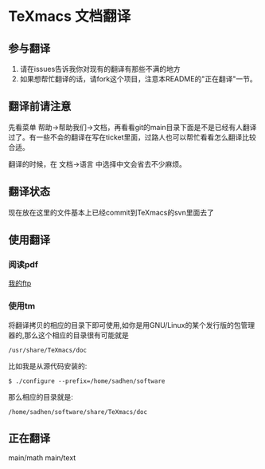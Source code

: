 # TeXmacs 文档翻译
## 参与翻译
1. 请在issues告诉我你对现有的翻译有那些不满的地方
2. 如果想帮忙翻译的话，请fork这个项目，注意本README的"正在翻译"一节。

## 翻译前请注意
先看菜单 帮助->帮助我们->文档，再看看git的main目录下面是不是已经有人翻译过了。有一些不会的翻译在写在ticket里面，过路人也可以帮忙看看怎么翻译比较合适。

翻译的时候，在 文档->语言 中选择中文会省去不少麻烦。

## 翻译状态
现在放在这里的文件基本上已经commit到TeXmacs的svn里面去了

## 使用翻译
### 阅读pdf
[我的ftp][ftp]
### 使用tm
将翻译拷贝的相应的目录下即可使用,如你是用GNU/Linux的某个发行版的包管理器的,那么这个相应的目录很有可能就是

    /usr/share/TeXmacs/doc
  
比如我是从源代码安装的:

    $ ./configure --prefix=/home/sadhen/software
  
那么相应的目录就是:

    /home/sadhen/software/share/TeXmacs/doc

## 正在翻译
main/math
main/text


[ftp]:http://home.ustc.edu.cn/~sadhen/texmacs
